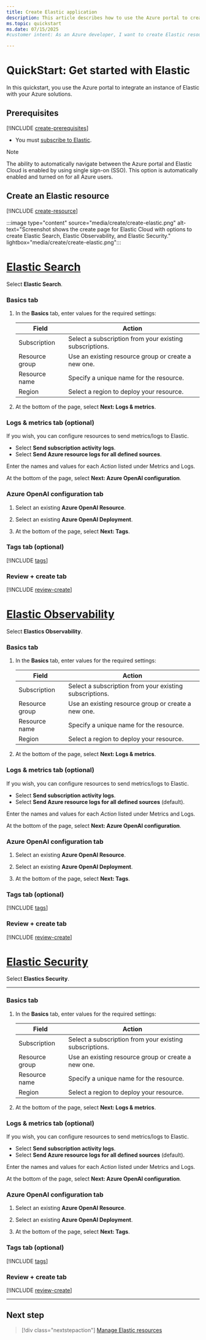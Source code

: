 ```yaml
---
title: Create Elastic application
description: This article describes how to use the Azure portal to create an instance of Elastic, including Elastic Search, Elastic Observability, and Elastic Security.
ms.topic: quickstart
ms.date: 07/15/2025
#customer intent: As an Azure developer, I want to create Elastic resources to use search, log analytics, and security monitoring functions for Azure environments.

---
```


# QuickStart: Get started with Elastic

In this quickstart, you use the Azure portal to integrate an instance of Elastic with your Azure solutions.

## Prerequisites

[!INCLUDE [create-prerequisites](../includes/create-prerequisites.md)]
- You must [subscribe to Elastic](overview.md#subscribe-to-elastic).

> [!NOTE]
> The ability to automatically navigate between the Azure portal and Elastic Cloud is enabled by using single sign-on (SSO). This option is automatically enabled and turned on for all Azure users.

## Create an Elastic resource

[!INCLUDE [create-resource](../includes/create-resource.md)]

:::image type="content" source="media/create/create-elastic.png" alt-text="Screenshot shows the create page for Elastic Cloud with options to create Elastic Search, Elastic Observability, and Elastic Security." lightbox="media/create/create-elastic.png":::

# [Elastic Search](#tab/elastic-search)

Select **Elastic Search**.

### Basics tab

1. In the **Basics** tab, enter values for the required settings:

    | Field               | Action                                                    |
    |---------------------|-----------------------------------------------------------|
    | Subscription        | Select a subscription from your existing subscriptions.   |
    | Resource group      | Use an existing resource group or create a new one.       |
    | Resource name       | Specify a unique name for the resource.                   |
    | Region              | Select a region to deploy your resource.                  |

1. At the bottom of the page, select **Next: Logs & metrics**.

### Logs & metrics tab (optional)

If you wish, you can configure resources to send metrics/logs to Elastic.

- Select **Send subscription activity logs**.
- Select **Send Azure resource logs for all defined sources**.

Enter the names and values for each *Action* listed under Metrics and Logs.

At the bottom of the page, select **Next: Azure OpenAI configuration**.

### Azure OpenAI configuration tab

1. Select an existing **Azure OpenAI Resource**.

1. Select an existing **Azure OpenAI Deployment**.

1. At the bottom of the page, select **Next: Tags**.

### Tags tab (optional)

[!INCLUDE [tags](../includes/tags.md)]

### Review + create tab

[!INCLUDE [review-create](../includes/review-create.md)]

# [Elastic Observability](#tab/elastic-observability)

Select **Elastics Observability**.

### Basics tab

1. In the **Basics** tab, enter values for the required settings:

    | Field               | Action                                                    |
    |---------------------|-----------------------------------------------------------|
    | Subscription        | Select a subscription from your existing subscriptions.   |
    | Resource group      | Use an existing resource group or create a new one.       |
    | Resource name       | Specify a unique name for the resource.                   |
    | Region              | Select a region to deploy your resource.                  |

1. At the bottom of the page, select **Next: Logs & metrics**.

### Logs & metrics tab (optional)

If you wish, you can configure resources to send metrics/logs to Elastic.

- Select **Send subscription activity logs**.
- Select **Send Azure resource logs for all defined sources** (default).

Enter the names and values for each *Action* listed under Metrics and Logs.

At the bottom of the page, select **Next: Azure OpenAI configuration**.

### Azure OpenAI configuration tab

1. Select an existing **Azure OpenAI Resource**.

1. Select an existing **Azure OpenAI Deployment**.

1. At the bottom of the page, select **Next: Tags**.

### Tags tab (optional)

[!INCLUDE [tags](../includes/tags.md)]

### Review + create tab

[!INCLUDE [review-create](../includes/review-create.md)]

# [Elastic Security](#tab/elastic-security)

Select **Elastics Security**.

---

### Basics tab

1. In the **Basics** tab, enter values for the required settings:

    | Field               | Action                                                    |
    |---------------------|-----------------------------------------------------------|
    | Subscription        | Select a subscription from your existing subscriptions.   |
    | Resource group      | Use an existing resource group or create a new one.       |
    | Resource name       | Specify a unique name for the resource.                   |
    | Region              | Select a region to deploy your resource.                  |

1. At the bottom of the page, select **Next: Logs & metrics**.

### Logs & metrics tab (optional)

If you wish, you can configure resources to send metrics/logs to Elastic.

- Select **Send subscription activity logs**.
- Select **Send Azure resource logs for all defined sources** (default).

Enter the names and values for each *Action* listed under Metrics and Logs.

At the bottom of the page, select **Next: Azure OpenAI configuration**.

### Azure OpenAI configuration tab

1. Select an existing **Azure OpenAI Resource**.

1. Select an existing **Azure OpenAI Deployment**.

1. At the bottom of the page, select **Next: Tags**.

### Tags tab (optional)

[!INCLUDE [tags](../includes/tags.md)]

### Review + create tab

[!INCLUDE [review-create](../includes/review-create.md)]

--- 

## Next step

> [!div class="nextstepaction"]
> [Manage Elastic resources](manage.md)